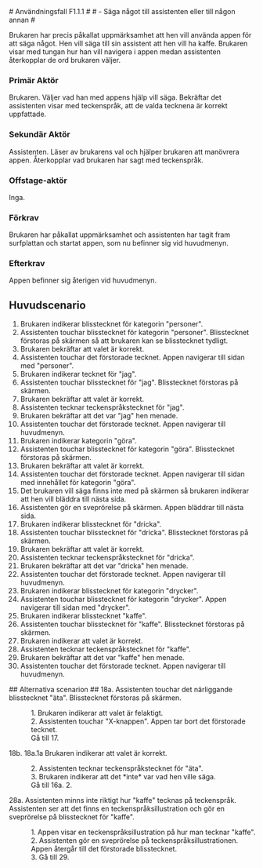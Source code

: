 <link href="http://jasonm23.github.io/markdown-css-themes/markdown2.css" rel="stylesheet"></link>
# Användningsfall F1.1.1 #
# - Säga något till assistenten eller till någon annan #

Brukaren har precis påkallat uppmärksamhet att hen vill använda appen för att säga något. Hen vill säga till sin assistent att hen vill ha kaffe. Brukaren visar med tungan hur han vill navigera i appen medan assistenten återkopplar de ord brukaren väljer.

### Primär Aktör ###

Brukaren. Väljer vad han med appens hjälp vill säga. Bekräftar det assistenten visar med teckenspråk, att de valda tecknena är korrekt uppfattade.

### Sekundär Aktör ###

Assistenten. Läser av brukarens val och hjälper brukaren att manövrera appen. Återkopplar vad brukaren har sagt med teckenspråk.

### Offstage-aktör ###

Inga.

### Förkrav ###

Brukaren har påkallat uppmärksamhet och assistenten har tagit fram surfplattan och startat appen, som nu befinner sig vid huvudmenyn.

### Efterkrav ###

Appen befinner sig återigen vid huvudmenyn.

## Huvudscenario ##
1. Brukaren indikerar blisstecknet för kategorin "personer".
2. Assistenten touchar blisstecknet för kategorin "personer". Blisstecknet förstoras på skärmen så att brukaren kan se blisstecknet tydligt.
3. Brukaren bekräftar att valet är korrekt.
4. Assistenten touchar det förstorade tecknet. Appen navigerar till sidan med "personer".
5. Brukaren indikerar tecknet för "jag".
6. Assistenten touchar blisstecknet för "jag". Blisstecknet förstoras på skärmen.
7. Brukaren bekräftar att valet är korrekt.
8. Assistenten tecknar teckenspråkstecknet för "jag".
9. Brukaren bekräftar att det var "jag" hen menade.
10. Assistenten touchar det förstorade tecknet. Appen navigerar till huvudmenyn.
11. Brukaren indikerar kategorin "göra".
12. Assistenten touchar blisstecknet för kategorin "göra". Blisstecknet förstoras på skärmen.
13. Brukaren bekräftar att valet är korrekt.
14. Assistenten touchar det förstorade tecknet. Appen navigerar till sidan med innehållet för kategorin "göra".
15. Det brukaren vill säga finns inte med på skärmen så brukaren indikerar att hen vill bläddra till nästa sida.
16. Assistenten gör en sveprörelse på skärmen. Appen bläddrar till nästa sida.
17. Brukaren indikerar blisstecknet för "dricka".
18. Assistenten touchar blisstecknet för "dricka". Blisstecknet förstoras på skärmen.
19. Brukaren bekräftar att valet är korrekt.
20. Assistenten tecknar teckenspråkstecknet för "dricka".
21. Brukaren bekräftar att det var "dricka" hen menade.
22. Assistenten touchar det förstorade tecknet. Appen navigerar till huvudmenyn.
23. Brukaren indikerar blisstecknet för kategorin "drycker".
24. Assistenten touchar blisstecknet för kategorin "drycker". Appen navigerar till sidan med "drycker".
25. Brukaren indikerar blisstecknet "kaffe".
26. Assistenten touchar blisstecknet för "kaffe". Blisstecknet förstoras på skärmen.
27. Brukaren indikerar att valet är korrekt.
28. Assistenten tecknar teckenspråkstecknet för "kaffe".
29. Brukaren bekräftar att det var "kaffe" hen menade.
30. Assistenten touchar det förstorade tecknet. Appen navigerar till huvudmenyn.
</nocode>
## Alternativa scenarion ##
18a. Assistenten touchar det närliggande blisstecknet "äta". Blisstecknet förstoras på skärmen.
<p style="padding-left:45px;">
	1. Brukaren indikerar att valet är felaktigt.<br />
	2. Assistenten touchar "X-knappen". Appen tar bort det förstorade tecknet.<br />
	Gå till 17.
</p>
18b. 18a.1a Brukaren indikerar att valet är korrekt.
<p style="padding-left:45px;">
    2. Assistenten tecknar teckenspråkstecknet för "äta".<br />
    3. Brukaren indikerar att det *inte* var vad hen ville säga.<br />
    Gå till 16a. 2.
</p>
28a. Assistenten minns inte riktigt hur "kaffe" tecknas på teckenspråk. Assistenten ser att det finns en teckenspråksillustration och gör en sveprörelse på blisstecknet för "kaffe".
<p style="padding-left:45px;">
1. Appen visar en teckenspråksillustration på hur man tecknar "kaffe".<br />
2. Assistenten gör en sveprörelse på teckenspråksillustrationen. Appen återgår till det förstorade blisstecknet.<br />
3. Gå till 29.
</p>